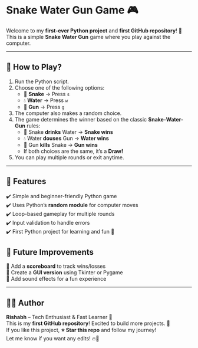 
# **Snake Water Gun Game 🎮**  

Welcome to my **first-ever Python project** and **first GitHub repository**! 🚀  
This is a simple **Snake Water Gun** game where you play against the computer.  

---

## **📝 How to Play?**  
1. Run the Python script.  
2. Choose one of the following options:  
   - 🐍 **Snake** → Press `s`  
   - 💧 **Water** → Press `w`  
   - 🔫 **Gun** → Press `g`  
3. The computer also makes a random choice.  
4. The game determines the winner based on the classic **Snake-Water-Gun** rules:  
   - 🐍 Snake **drinks** Water → **Snake wins**  
   - 💧 Water **douses** Gun → **Water wins**  
   - 🔫 Gun **kills** Snake → **Gun wins**  
   - If both choices are the same, it’s a **Draw!**  
5. You can play multiple rounds or exit anytime.  

---

## **📌 Features**
✔️ Simple and beginner-friendly Python game  
✔️ Uses Python’s **random module** for computer moves  
✔️ Loop-based gameplay for multiple rounds  
✔️ Input validation to handle errors  
✔️ First Python project for learning and fun 🎉  


## **📌 Future Improvements**
🔹 Add a **scoreboard** to track wins/losses  
🔹 Create a **GUI version** using Tkinter or Pygame  
🔹 Add sound effects for a fun experience  

---

## **👨‍💻 Author**
**Rishabh** – Tech Enthusiast & Fast Learner 🚀  
This is my **first GitHub repository**! Excited to build more projects. 🎉  
If you like this project, **⭐ Star this repo** and follow my journey!  
Let me know if you want any edits! 🔥🚀
